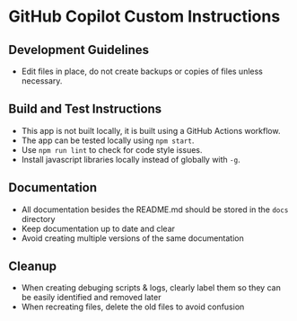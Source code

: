 # GitHub Copilot Custom Instructions

## Development Guidelines
- Edit files in place, do not create backups or copies of files unless necessary.
## Build and Test Instructions
- This app is not built locally, it is built using a GitHub Actions workflow. 
- The app can be tested locally using `npm start`.
- Use `npm run lint` to check for code style issues.
- Install javascript libraries locally instead of globally with `-g`.

## Documentation
- All documentation besides the README.md should be stored in the `docs` directory
- Keep documentation up to date and clear
- Avoid creating multiple versions of the same documentation

## Cleanup
- When creating debuging scripts & logs, clearly label them so they can be easily identified and removed later
- When recreating files, delete the old files to avoid confusion
